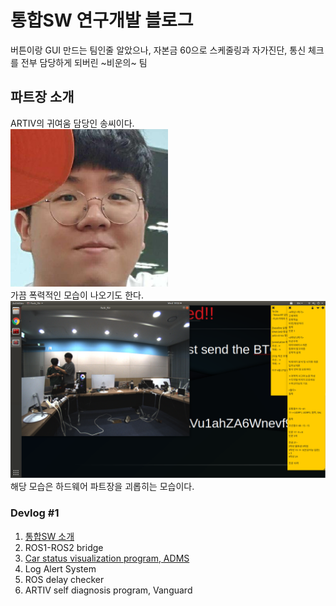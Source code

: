 # 통합SW 연구개발 블로그

버튼이랑 GUI 만드는 팀인줄 알았으나, 자본금 60으로 스케줄링과 자가진단, 통신 체크를 전부 담당하게 되버린 ~비운의~ 팀

## 파트장 소개
ARTIV의 귀여움 담당인 송씨이다.    
<img src="./media/Profile.jpeg" width="50%" height="50%">    
가끔 폭력적인 모습이 나오기도 한다.     
<img src="./media/vs_hw.png">    
해당 모습은 하드웨어 파트장을 괴롭히는 모습이다.


### Devlog #1 <br/>  
1. [통합SW 소개](introduction.md)  
2. ROS1-ROS2 bridge  
3. [Car status visualization program, ADMS](ADMS.md)  
4. Log Alert System  
5. ROS delay checker  
6. ARTIV self diagnosis program, Vanguard  


